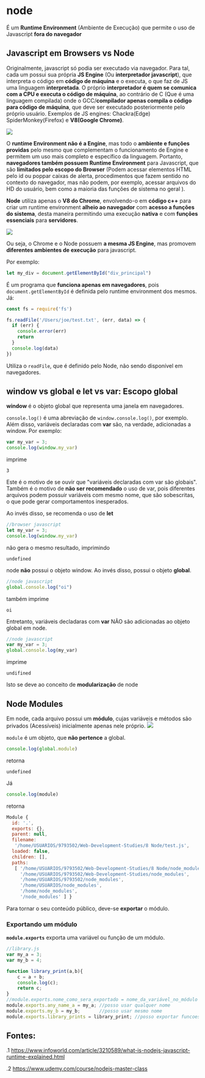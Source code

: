 # node

É um **Runtime Environment** (Ambiente de Execução) que permite o uso de Javascript **fora do navegador** 

## Javascript em Browsers vs Node
Originalmente, javascript só podia ser executado via navegador. Para tal, cada um  possui sua própria **JS Engine** (Ou **interpretador javascript**), que interpreta o código em **código de máquina** e o executa, o que faz de JS uma linguagem **interpretada**. O próprio **interpretador é quem se comunica com a CPU e executa o código de máquina**, ao contrário de C (Que é uma linguagem compilada) onde o GCC/**compilador apenas compila o código para código de máquina**, que deve ser executado posteriormente pelo próprio usuário. Exemplos de JS engines: Chackra(Edge) SpiderMonkey(Firefox) e **V8(Google Chrome)**. 

<img src = "https://i.imgur.com/Q7bDDgj.png">

O **runtime Environment não é a Engine**, mas todo o **ambiente e funções providas** pelo mesmo que complementam o funcionamento de Engine e permitem um uso mais completo e específico da linguagem. Portanto, **navegadores também possuem Runtime Environment** para Javascript, que são **limitados pelo escopo do Browser** (Podem acessar elementos HTML pelo id ou poppar caixas de alerta, procedimentos que fazem sentido no contexto do navegador, mas não podem, por exemplo, acessar arquivos do HD do usuário, bem como a maioria das funções de sistema no geral ).

**Node** utiliza apenas o **V8 do Chrome**, envolvendo-o em **código c++** para criar um runtime environment **alheio ao navegador** com **acesso a funções do sistema**, desta maneira permitindo uma execução **nativa** e com **funções essenciais** para **servidores**. 


<img src = 'https://i.imgur.com/OexbEks.png'>

Ou seja, o Chrome e o Node possuem **a mesma JS Engine**, mas promovem **diferentes ambientes de execução** para javascript. 

Por exemplo:  
```js
let my_div = document.getElementById("div_principal")
```
É um programa que **funciona apenas em navegadores**, pois ```document.getElementById``` é definida pelo runtime environment dos mesmos. Já: 

```js
const fs = require('fs')

fs.readFile('/Users/joe/test.txt', (err, data) => {
  if (err) {
    console.error(err)
    return
  }
  console.log(data)
})
```

Utiliza o ```readFile```, que é definido pelo Node, não sendo disponível em navegadores. 

## window vs global e let vs var: Escopo global 

**window** é o objeto global que representa uma janela em navegadores. 

```console.log()``` é uma abreviação de ```window.console.log()```, por exemplo. Além disso, variáveis declaradas com **var** são, na verdade, adicionadas a window. Por exemplo: 

```js
var my_var = 3;
console.log(window.my_var)
```

imprime 

```
3
```

Este é o motivo de se ouvir que "variáveis declaradas com var são globais". Também é o motivo de **não ser recomendado** o uso de var, pois diferentes arquivos podem possuir variáveis com mesmo nome, que são sobescritas, o que pode gerar comportamentos inesperados. 

Ao invés disso, se recomenda o uso de **let**

```js
//browser javascript
let my_var = 3;
console.log(window.my_var)
```

não gera o mesmo resultado, imprimindo 

```
undefined
```

node **não** possui o objeto window. Ao invés disso, possui o objeto **global**. 

```js
//node javascript
global.console.log("oi")
```

também imprime 

```
oi
```
Entretanto, variáveis decladaras com **var** NÃO são adicionadas ao objeto global em node. 

```js
//node javascript
var my_var = 3;
global.console.log(my_var)
```

imprime

```
undifined
```

Isto se deve ao conceito de **modularização** de node

## Node Modules 

Em node, cada arquivo possui um **módulo**, cujas variáveis e métodos são privados (Acessíveis) inicialmente apenas nele próprio. 
<img src = "https://i.imgur.com/Z24wYRt.png">

```module``` é um objeto, que **não pertence** a global. 

```js
console.log(global.module)
```

retorna

```
undefined
```

Já 

```js
console.log(module)
```

retorna

```js
Module {
  id: '.',
  exports: {},
  parent: null,
  filename:
   '/home/USUARIOS/9793502/Web-Development-Studies/8 Node/test.js',
  loaded: false,
  children: [],
  paths:
   [ '/home/USUARIOS/9793502/Web-Development-Studies/8 Node/node_modules',
     '/home/USUARIOS/9793502/Web-Development-Studies/node_modules',
     '/home/USUARIOS/9793502/node_modules',
     '/home/USUARIOS/node_modules',
     '/home/node_modules',
     '/node_modules' ] }
```

Para tornar o seu conteúdo público, deve-se **exportar** o módulo.  

### Exportando um módulo
**```module.exports```** exporta uma variável ou função de um módulo. 


```js
//library.js
var my_a = 3;
var my_b = 4;

function library_print(a,b){
    c = a + b;
    console.log(c);
    return c;
}
//module.exports.nome_como_sera_exportado = nome_da_variável_no_módulo
module.exports.any_name_a = my_a; //posso usar qualquer nome 
module.exports.my_b = my_b;       //posso usar mesmo nome
module.exports.library_prints = library_print; //posso exportar funcoes
```
<!---
## Servidor em node vs servidor "tradicional"

Node utiliza a abordagem **non-blocking** para atingir baixa latência mesmo com altas taxas de transferência (throughput).

Em **servidores "tradicionais"**, cada nova requisição gera (spawns) uma **nova thread**, ou mesmo clona (forks) o processo atual em um **novo processo**, que lidam e respondem a mesma. Na prática, a criação de novas threads é menos custosa (Em memória e CPU Overhead) que a criação de novos processos, mas, ainda assim, os ciclos gastos com **thread scheaduling** e **context switching** podem gerar sobrecarga em sistemas com muitas threads, o que aumenta a latência, impondo limites em escalabilidade e taxa de transferência. 

 -->
## Fontes: 
.1 https://www.infoworld.com/article/3210589/what-is-nodejs-javascript-runtime-explained.html

.2 https://www.udemy.com/course/nodejs-master-class